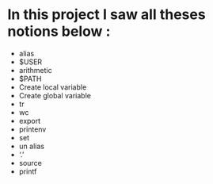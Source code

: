 # In this project I saw all theses notions below : 
* alias
* $USER 
* arithmetic 
* $PATH
* Create local variable
* Create global variable
* tr
* wc
* export
* printenv
* set
* un alias
* ‘.’
* source
* printf 

